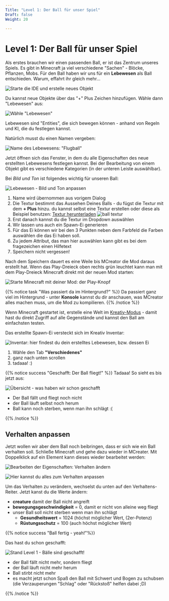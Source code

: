 ```yaml
---
Title: "Level 1: Der Ball für unser Spiel"
Draft: false
Weight: 20

---
```



# Level 1: Der Ball für unser Spiel 

Als erstes brauchen wir einen passenden Ball, er ist das Zentrum unseres Spiels.
Es gibt in Minecraft ja viel verschiedene "Sachen" - Blöcke, Pflanzen, Mobs. Für den Ball haben wir uns für ein **Lebewesen** als Ball entschieden. Warum, effahrt ihr gleich mehr... 

![Starte die IDE und erstelle neues Objekt](ide-start.png)

Du kannst neue Objekte über das "+" Plus Zeichen hinzufügen. Wähle dann "Lebewesen" aus:

![Wähle "Lebewesen"](lebewesen-erstellen-0.png)


Lebewesen sind "Entities", die sich bewegen können - anhand von Regeln und KI, die du festlegen kannst.

Natürlich musst du einen Namen vergeben:

![Name des Lebewesens: "Flugball"](lebewesen-erstellen-1.png)

Jetzt öffnen sich das Fenster, in dem du alle Eigenschaften des neue erstellten Lebewesens festlegen kannst. 
Bei der Bearbeitung von einem Objekt gibt es verschiedene Kategorien (in der unteren Leiste auswählbar).

Bei *Bild und Ton* ist folgendes wichtig für unseren Ball:

![Lebewesen - Bild und Ton anpassen](lebewesen-erstellen-2-bild-ton.png)


1. Name wird übernommen aus vorigem Dialog
2. Die Textur bestimmt das Aussehen Deines Balls - du fügst die Textur mit dem **+ Plus** hinzu. du kannst selbst eine Textur erstellen oder diese als Beispiel benutzen: [Textur herunterladen](https://raw.githubusercontent.com/KidsLabDe/alpaka_ball_oer/main/02-ball-erstellen/flugball-texture.png) ![ball textur](flugball-texture.png)  
3. Erst danach kannst du die Textur im Dropdown auswählen
4. Wir lassen uns auch ein Spawn-Ei generieren
5. Für das Ei können wir bei den 3 Punkten neben dem Farbfeld die Farben auswählen die das Ei haben soll.
6. Zu jedem Attribut, das man hier auswählen kann gibt es bei dem fragezeichen einen Hilfetext
7. Speichern nicht vergessen!

Nach dem Speichern dauert es eine Weile bis MCreator die Mod daraus erstellt hat. Wenn  das Play-Dreieck oben rechts grün leuchtet kann man mit dem Play-Dreieck Minecraft direkt mit der neuen Mod starten:

![Starte Minecraft mit deiner Mod: der Play-Knopf](ide-start-play-dreieck.png)

{{% notice task "Was passiert da im Hintergrund?" %}}
Da passiert ganz viel im Hintergrund - unter **Konsole** kannst du dir anschauen, was MCreator alles machen muss, um die Mod zu kompilieren.
{{% /notice %}}

Wenn Minecraft gestartet ist, erstelle eine Welt im [Kreativ-Modus](https://minecraft.fandom.com/de/wiki/Kreativmodus) - damit hast du direkt Zugriff auf alle Gegenstände und kannst den Ball am einfachsten testen.

Das erstellte Spawn-Ei versteckt sich im Kreativ Inventar:

![Inventar: hier findest du dein erstelltes Lebewesen, bzw. dessen Ei](ingame-wo-ist-das-spawn-ei.png)

1. Wähle den Tab **"Verschiedenes"**
2. ganz nach unten scrollen
3. tadaaa! :)

{{% notice success "Geschafft: Der Ball fliegt!" %}}
Tadaaa! So sieht es bis jetzt aus:

![Übersicht - was haben wir schon geschafft](ingame-so-siehts-bis-jetzt-aus-0.png)
- Der Ball fällt und fliegt noch nicht
- der Ball läuft selbst noch herum
- Ball kann noch sterben, wenn man ihn schlägt :(

{{% /notice %}}


## Verhalten anpassen
Jetzt wollen wir aber dem Ball noch beibringen, dass er sich wie ein Ball verhalten soll. Schließe Minecraft und gehe dazu wieder in MCreater. Mit Doppelklick auf ein Element kann dieses wieder bearbeitet werden:

![Bearbeiten der Eigenschaften: Verhalten ändern](ide-start-element-bearbeiten.png)

![Hier kannst du alles zum Verhalten anpassen](lebewesen-erstellen-2-verhalten.png)

Um das Verhalten zu verändern, wechselst du unten auf den Verhaltens-Reiter. Jetzt kanst du die Werte ändern:

- **creature** damit der Ball nicht angreift
- **bewegungsgeschwindigkeit** = 0, damit er nicht von alleine weg fliegt
- unser Ball soll nicht sterben wenn man ihn schlägt
    - **Gesundheitswert** = 1024 (höchst möglicher Wert, (2er-Potenz) 
    - **Rüstungsschutz** = 100 (auch höchst möglicher Wert)

{{% notice success "Ball fertig - yeah!"%}}  

Das hast du schon geschafft: 

![Stand Level 1 - Bälle sind geschafft!](ingame-so-siehts-bis-jetzt-aus-1.png)

- der Ball fällt nicht mehr, sondern fliegt
- der Ball läuft nicht mehr herum
- Ball stirbt nicht mehr
- es macht jetzt schon Spaß den Ball mit Schwert und Bogen zu schubsen (die Verzauperungen "Schlag" oder "Rückstoß" helfen dabei ;D)

{{% /notice %}}
